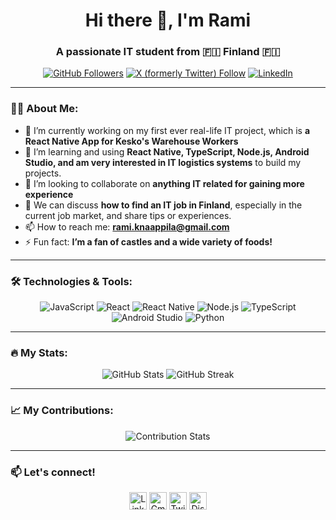 <h1 align="center">Hi there 👋, I'm Rami</h1>
<h3 align="center">A passionate IT student from 🇫🇮 Finland 🇫🇮</h3>

<p align="center">
  <a href="https://github.com/ramzorrr"><img src="https://img.shields.io/github/followers/ramzorrr?label=Follow&style=social" alt="GitHub Followers" /></a>
  <a href="https://x.com/ramxywell"><img src="https://img.shields.io/twitter/follow/ramxywell?style=social" alt="X (formerly Twitter) Follow" /></a>
  <a href="https://www.linkedin.com/in/rami-knaappila-367302129/"><img src="https://img.shields.io/badge/-LinkedIn-blue?style=flat&logo=Linkedin&logoColor=white" alt="LinkedIn" /></a>
</p>

---

### 👨‍💻 About Me:
- 🔭 I’m currently working on my first ever real-life IT project, which is **a React Native App for Kesko's Warehouse Workers**
- 🌱 I’m learning and using **React Native, TypeScript, Node.js, Android Studio, and am very interested in IT logistics systems** to build my projects.
- 👯 I’m looking to collaborate on **anything IT related for gaining more experience**
- 💬 We can discuss **how to find an IT job in Finland**, especially in the current job market, and share tips or experiences.
- 📫 How to reach me: **rami.knaappila@gmail.com**
- ⚡ Fun fact: **I’m a fan of castles and a wide variety of foods!**

---

### 🛠️ Technologies & Tools:
<p align="center">
  <img src="https://img.shields.io/badge/JavaScript-%23323330.svg?style=for-the-badge&logo=javascript&logoColor=%23F7DF1E" alt="JavaScript" />
  <img src="https://img.shields.io/badge/React-%2320232a.svg?style=for-the-badge&logo=react&logoColor=%2361DAFB" alt="React" />
  <img src="https://img.shields.io/badge/React%20Native-%2320232a.svg?style=for-the-badge&logo=react&logoColor=%2361DAFB" alt="React Native" />
  <img src="https://img.shields.io/badge/Node.js-%2343853D.svg?style=for-the-badge&logo=node.js&logoColor=white" alt="Node.js" />
  <img src="https://img.shields.io/badge/TypeScript-%23007ACC.svg?style=for-the-badge&logo=typescript&logoColor=white" alt="TypeScript" />
  <img src="https://img.shields.io/badge/-Android%20Studio-3DDC84?style=for-the-badge&logo=android-studio&logoColor=white" alt="Android Studio" />
  <img src="https://img.shields.io/badge/-Python-3776AB?style=for-the-badge&logo=python&logoColor=white" alt="Python" />
</p>

---

### 🔥 My Stats:
<p align="center">
  <img src="https://github-readme-stats.vercel.app/api?username=ramzorrr&show_icons=true&theme=radical" alt="GitHub Stats" />
  <img src="https://github-readme-streak-stats.herokuapp.com/?user=ramzorrr&theme=radical" alt="GitHub Streak" />
</p>

---

### 📈 My Contributions:
<p align="center">
  <img src="https://github-profile-summary-cards.vercel.app/api/cards/profile-details?username=ramzorrr&theme=radical" alt="Contribution Stats" />
</p>

---


### 📫 Let's connect!
<p align="center">
  <a href="https://www.linkedin.com/in/rami-knaappila-367302129/"><img src="https://img.shields.io/badge/-LinkedIn-blue?style=for-the-badge&logo=Linkedin&logoColor=white" alt="LinkedIn" style="height: 28px;" /></a>
  <a href="mailto:rami.knaappila@gmail.com"><img src="https://img.shields.io/badge/Gmail-D14836?style=for-the-badge&logo=gmail&logoColor=white" alt="Gmail" style="height: 28px;" /></a>
  <a href="https://x.com/ramxywell"><img src="https://img.shields.io/twitter/follow/Ramxywell" alt="Twitter Follow" style="height: 28px;" /></a>
  <a href="https://discord.com/users/ramzor_"><img src="https://img.shields.io/badge/Discord-7289DA?style=for-the-badge&logo=discord&logoColor=white" alt="Discord" style="height: 28px;" /></a>
</p>


